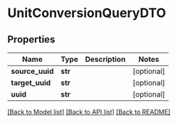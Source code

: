 # UnitConversionQueryDTO

## Properties
Name | Type | Description | Notes
------------ | ------------- | ------------- | -------------
**source_uuid** | **str** |  | [optional] 
**target_uuid** | **str** |  | [optional] 
**uuid** | **str** |  | [optional] 

[[Back to Model list]](../README.md#documentation-for-models) [[Back to API list]](../README.md#documentation-for-api-endpoints) [[Back to README]](../README.md)


